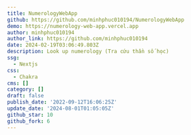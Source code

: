 ```yaml
---
title: NumerologyWebApp
github: https://github.com/minhphuc010194/NumerologyWebApp
demo: https://numerology-web-app.vercel.app
author: minhphuc010194
author_link: https://github.com/minhphuc010194
date: 2024-02-19T03:06:49.803Z
description: Look up numerology (Tra cứu thần số học)
ssg:
  - Nextjs
css:
  - Chakra
cms: []
category: []
draft: false
publish_date: '2022-09-12T16:06:25Z'
update_date: '2024-08-01T01:05:05Z'
github_star: 10
github_fork: 6
---
```

